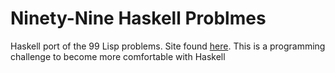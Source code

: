 # Ninety-Nine Haskell Problmes

Haskell port of the 99 Lisp problems. Site found [here](https://wiki.haskell.org/H-99:_Ninety-Nine_Haskell_Problems). This is a programming challenge to become more comfortable with Haskell
